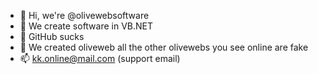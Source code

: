 - 👋 Hi, we're @olivewebsoftware
- 👀 We create software in VB.NET
- 🌱 GitHub sucks
- 💞️ We created oliveweb all the other olivewebs you see online are fake
- 📫 kk.online@mail.com (support email)

<!---
olivewebsoftware/olivewebsoftware is a ✨ special ✨ repository because its `README.md` (this file) appears on your GitHub profile.
You can click the Preview link to take a look at your changes. screw you github
--->

